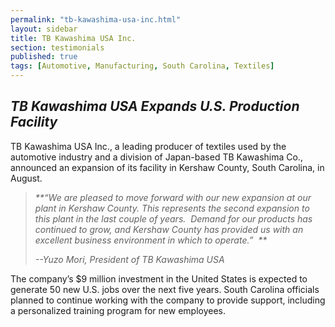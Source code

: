 ```yaml
---
permalink: "tb-kawashima-usa-inc.html"
layout: sidebar
title: TB Kawashima USA Inc.
section: testimonials
published: true
tags: [Automotive, Manufacturing, South Carolina, Textiles]
---
```

## _TB Kawashima USA Expands&nbsp;U.S. Production Facility_

TB Kawashima USA Inc., a leading producer of textiles used by the automotive industry and a division of Japan-based TB Kawashima Co., announced an expansion of its facility in Kershaw County, South Carolina, in August.&nbsp; 

>_**“We are pleased to move forward with our new expansion at our plant in Kershaw County. This represents the second expansion to this plant in the last couple of years.&nbsp; Demand for our products has continued to grow, and Kershaw County has provided us with an excellent business environment in which to operate.”&nbsp; **_
>
>_--Yuzo Mori, President of TB Kawashima USA_

The company’s $9 million investment in the United States is expected to generate 50 new U.S. jobs over the next five years. South Carolina officials planned to continue working with the company to provide support, including a personalized training program for new employees. 
   
